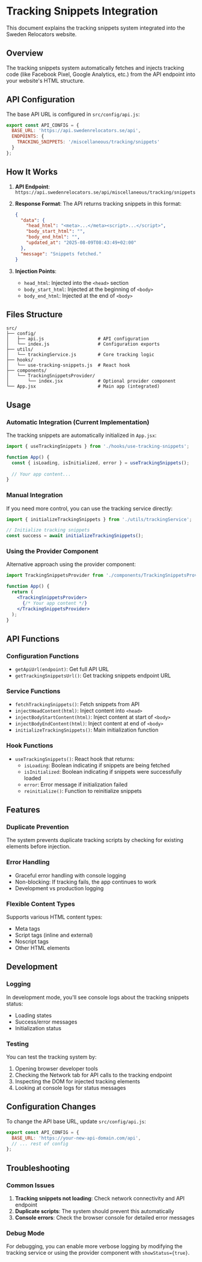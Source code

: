 # Tracking Snippets Integration

This document explains the tracking snippets system integrated into the Sweden Relocators website.

## Overview

The tracking snippets system automatically fetches and injects tracking code (like Facebook Pixel, Google Analytics, etc.) from the API endpoint into your website's HTML structure.

## API Configuration

The base API URL is configured in `src/config/api.js`:
```javascript
export const API_CONFIG = {
  BASE_URL: 'https://api.swedenrelocators.se/api',
  ENDPOINTS: {
    TRACKING_SNIPPETS: '/miscellaneous/tracking/snippets'
  }
};
```

## How It Works

1. **API Endpoint**: `https://api.swedenrelocators.se/api/miscellaneous/tracking/snippets`
2. **Response Format**: The API returns tracking snippets in this format:
   ```json
   {
     "data": {
       "head_html": "<meta>...</meta><script>...</script>",
       "body_start_html": "",
       "body_end_html": "",
       "updated_at": "2025-08-09T08:43:49+02:00"
     },
     "message": "Snippets fetched."
   }
   ```

3. **Injection Points**:
   - `head_html`: Injected into the `<head>` section
   - `body_start_html`: Injected at the beginning of `<body>`
   - `body_end_html`: Injected at the end of `<body>`

## Files Structure

```
src/
├── config/
│   ├── api.js                    # API configuration
│   └── index.js                  # Configuration exports
├── utils/
│   └── trackingService.js        # Core tracking logic
├── hooks/
│   └── use-tracking-snippets.js  # React hook
├── components/
│   └── TrackingSnippetsProvider/
│       └── index.jsx             # Optional provider component
└── App.jsx                       # Main app (integrated)
```

## Usage

### Automatic Integration (Current Implementation)

The tracking snippets are automatically initialized in `App.jsx`:

```jsx
import { useTrackingSnippets } from './hooks/use-tracking-snippets';

function App() {
  const { isLoading, isInitialized, error } = useTrackingSnippets();
  
  // Your app content...
}
```

### Manual Integration

If you need more control, you can use the tracking service directly:

```javascript
import { initializeTrackingSnippets } from './utils/trackingService';

// Initialize tracking snippets
const success = await initializeTrackingSnippets();
```

### Using the Provider Component

Alternative approach using the provider component:

```jsx
import TrackingSnippetsProvider from './components/TrackingSnippetsProvider';

function App() {
  return (
    <TrackingSnippetsProvider>
      {/* Your app content */}
    </TrackingSnippetsProvider>
  );
}
```

## API Functions

### Configuration Functions
- `getApiUrl(endpoint)`: Get full API URL
- `getTrackingSnippetsUrl()`: Get tracking snippets endpoint URL

### Service Functions
- `fetchTrackingSnippets()`: Fetch snippets from API
- `injectHeadContent(html)`: Inject content into `<head>`
- `injectBodyStartContent(html)`: Inject content at start of `<body>`
- `injectBodyEndContent(html)`: Inject content at end of `<body>`
- `initializeTrackingSnippets()`: Main initialization function

### Hook Functions
- `useTrackingSnippets()`: React hook that returns:
  - `isLoading`: Boolean indicating if snippets are being fetched
  - `isInitialized`: Boolean indicating if snippets were successfully loaded
  - `error`: Error message if initialization failed
  - `reinitialize()`: Function to reinitialize snippets

## Features

### Duplicate Prevention
The system prevents duplicate tracking scripts by checking for existing elements before injection.

### Error Handling
- Graceful error handling with console logging
- Non-blocking: If tracking fails, the app continues to work
- Development vs production logging

### Flexible Content Types
Supports various HTML content types:
- Meta tags
- Script tags (inline and external)
- Noscript tags
- Other HTML elements

## Development

### Logging
In development mode, you'll see console logs about the tracking snippets status:
- Loading states
- Success/error messages
- Initialization status

### Testing
You can test the tracking system by:
1. Opening browser developer tools
2. Checking the Network tab for API calls to the tracking endpoint
3. Inspecting the DOM for injected tracking elements
4. Looking at console logs for status messages

## Configuration Changes

To change the API base URL, update `src/config/api.js`:

```javascript
export const API_CONFIG = {
  BASE_URL: 'https://your-new-api-domain.com/api',
  // ... rest of config
};
```

## Troubleshooting

### Common Issues

1. **Tracking snippets not loading**: Check network connectivity and API endpoint
2. **Duplicate scripts**: The system should prevent this automatically
3. **Console errors**: Check the browser console for detailed error messages

### Debug Mode

For debugging, you can enable more verbose logging by modifying the tracking service or using the provider component with `showStatus={true}`.
